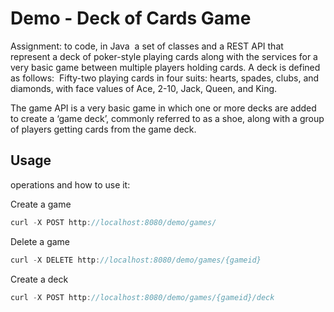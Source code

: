 # Demo - Deck of Cards Game

Assignment: to code, in Java  a set of classes and a REST API that represent a deck of poker-style playing cards along with the services for a very basic game between multiple players holding cards. A deck is defined as follows:  Fifty-two playing cards in four suits: hearts, spades, clubs, and diamonds, with face values of Ace, 2-10, Jack, Queen, and King.

The game API is a very basic game in which one or more decks are added to create a ‘game deck’, commonly referred to as a shoe, along with a group of players getting cards from the game deck.

## Usage

operations and how to use it:

Create a game
```js
curl -X POST http://localhost:8080/demo/games/
```

Delete a game
```js
curl -X DELETE http://localhost:8080/demo/games/{gameid}
```

Create a deck
```js
curl -X POST http://localhost:8080/demo/games/{gameid}/deck
```
